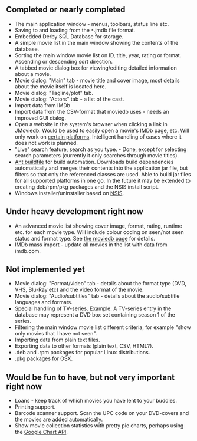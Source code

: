 ## Completed or nearly completed ##
  * The main application window - menus, toolbars, status line etc.
  * Saving to and loading from the `*`.jmdb file format.
  * Embedded Derby SQL Database for storage.
  * A simple movie list in the main window showing the contents of the database.
  * Sorting the main window movie list on ID, title, year, rating or format. Ascending or descending sort direction.
  * A tabbed movie dialog box for viewing/editing detailed information about a movie.
  * Movie dialog: "Main" tab - movie title and cover image, most details about the movie itself is located here.
  * Movie dialog: "Tagline/plot" tab.
  * Movie dialog: "Actors" tab - a list of the cast.
  * Import data from IMDb
  * Import data from the CSV-format that moviedb uses - needs an improved GUI dialog.
  * Open a website in the system's browser when clicking a link in JMoviedb. Would be used to easily open a movie's IMDb page, etc. Will only work on [certain platforms](http://browserlaunch2.sourceforge.net/platformsupport.shtml). Intelligent handling of cases where it does not work is planned.
  * "Live" search feature, search as you type. - Done, except for selecting search parameters (currently it only searches through movie titles).
  * [Ant buildfile](http://ant.apache.org/) for build automation. Downloads build dependencies automatically and merges their contents into the application jar file, but filters so that only the referenced classes are used. Able to build jar files for all supported platforms in one go. In the future it may be extended to creating deb/rpm/pkg packages and the NSIS install script.
  * Windows installer/uninstaller based on [NSIS](http://nsis.sourceforge.net/).

## Under heavy development right now ##
  * An advanced movie list showing cover image, format, rating, runtime etc. for each movie type. Will include colour coding on seen/not seen status and format type. See [the moviedb page](moviedb.md) for details.
  * IMDb mass import - update all movies in the list with data from imdb.com.

## Not implemented yet ##
  * Movie dialog: "Format/video" tab - details about the format type (DVD, VHS, Blu-Ray etc) and the video format of the movie.
  * Movie dialog: "Audio/subtitles" tab - details about the audio/subtitle languages and formats.
  * Special handling of TV-series. Example: A TV-series entry in the database may represent a DVD box set containing season 1 of the series.
  * Filtering the main window movie list different criteria, for example "show only movies that I have not seen".
  * Importing data from plain text files.
  * Exporting data to other formats (plain text, CSV, HTML?).
  * .deb and .rpm packages for popular Linux distributions.
  * .pkg packages for OSX.

## Would be fun to have, but not very important right now ##
  * Loans - keep track of which movies you have lent to your buddies.
  * Printing support.
  * Barcode scanner support. Scan the UPC code on your DVD-covers and the movies are added automatically.
  * Show movie collection statistics with pretty pie charts, perhaps using the [Google Chart API](http://code.google.com/apis/chart/).